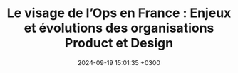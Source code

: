 ---
title: "Le visage de l’Ops en France : Enjeux et évolutions des organisations Product et Design"
date:   2024-09-19 15:01:35 +0300
image: '/images/meetup-opservatoire.jpg'
targeturl: "https://www.linkedin.com/posts/monsieurguiz_opservatoire-communautaezops-conduiteduchangement-activity-7247266479807590404-eJ9x"
description: "Lors du 1er Meetup de l'Opservatoire chez Join Maestro en 2024."
tags: [Table ronde]
---